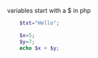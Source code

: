 variables start with a $ in php

```php
    $txt="Hello";

    $x=5;
    $y=7;
    echo $x + $y;
```